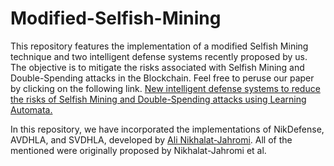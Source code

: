 # Modified-Selfish-Mining
This repository features the implementation of a modified Selfish Mining technique and two intelligent defense systems recently proposed by us. The objective is to mitigate the risks associated with Selfish Mining and Double-Spending attacks in the Blockchain.
Feel free to peruse our paper by clicking on the following link.
[New intelligent defense systems to reduce the risks of Selfish Mining and Double-Spending attacks using Learning Automata.](https://arxiv.org/pdf/2307.00529)

In this repository, we have incorporated the implementations of NikDefense, AVDHLA, and SVDHLA, developed by [Ali Nikhalat-Jahromi](https://github.com/AliNikhalat). All of the mentioned were originally proposed by Nikhalat-Jahromi et al. 
